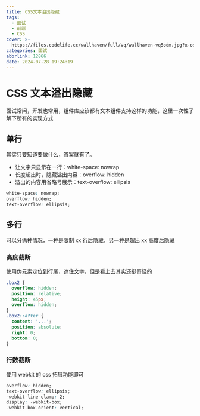 ```yaml
---
title: CSS文本溢出隐藏
tags:
  - 面试
  - 前端
  - CSS
cover: >-
  https://files.codelife.cc/wallhaven/full/vq/wallhaven-vq5odm.jpg?x-oss-process=image/resize,limit_0,m_fill,w_2560,h_1440/quality,Q_92/format,webp
categories: 面试
abbrlink: 12866
date: 2024-07-28 19:24:19
---
```


# CSS 文本溢出隐藏

面试常问，开发也常用，组件库应该都有文本组件支持这样的功能，这里一次性了解下所有的实现方式

## 单行

其实只要知道要做什么，答案就有了。

- 让文字只显示在一行：white-space: nowrap
- 长度超出时，隐藏溢出内容：overflow: hidden
- 溢出的内容用省略号展示：text-overflow: ellipsis

```css
white-space: nowrap;
overflow: hidden;
text-overflow: ellipsis;
```

## 多行

可以分俩种情况，一种是限制 xx 行后隐藏，另一种是超出 xx 高度后隐藏

### 高度截断

使用伪元素定位到行尾，遮住文字，但是看上去其实还挺奇怪的

```css
.box2 {
  overflow: hidden;
  position: relative;
  height: 45px;
  overflow: hidden;
}
.box2::after {
  content: '...';
  position: absolute;
  right: 0;
  bottom: 0;
}
```

### 行数截断

使用 webkit 的 css 拓展功能即可

```css
overflow: hidden;
text-overflow: ellipsis;
-webkit-line-clamp: 2;
display: -webkit-box;
-webkit-box-orient: vertical;
```
